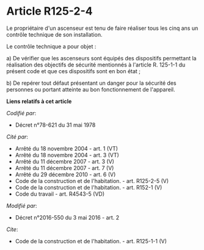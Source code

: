 # Article R125-2-4

Le propriétaire d'un ascenseur est tenu de faire réaliser tous les cinq ans un contrôle technique de son installation. 

Le contrôle technique a pour objet : 

a) De vérifier que les ascenseurs sont équipés des dispositifs permettant la réalisation des objectifs de sécurité mentionnés
à l'article R. 125-1-1 du présent code et que ces dispositifs sont en bon état ; 

b) De repérer tout défaut présentant un danger pour la sécurité des personnes ou portant atteinte au bon fonctionnement de
l'appareil.

**Liens relatifs à cet article**

_Codifié par_:

  - Décret n°78-621 du 31 mai 1978

_Cité par_:

  - Arrêté du 18 novembre 2004 - art. 1 (VT)
  - Arrêté du 18 novembre 2004 - art. 3 (VT)
  - Arrêté du 11 décembre 2007 - art. 3 (V)
  - Arrêté du 11 décembre 2007 - art. 7 (V)
  - Arrêté du 29 décembre 2010 - art. 6 (V)
  - Code de la construction et de l'habitation. - art. R125-2-5 (V)
  - Code de la construction et de l'habitation. - art. R152-1 (V)
  - Code du travail - art. R4543-5 (VD)

_Modifié par_:

  - Décret n°2016-550 du 3 mai 2016 - art. 2

_Cite_:

  - Code de la construction et de l'habitation. - art. R125-1-1 (V)
